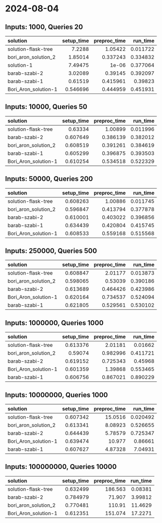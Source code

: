 # 2024-08-04

## Inputs: 1000, Queries 20

| solution             |   setup_time |   preproc_time |   run_time |
|:---------------------|-------------:|---------------:|-----------:|
| solution-flask-tree  |     7.2288   |       1.05422  |   0.011722 |
| bori_aron_solution_2 |     1.85014  |       0.337243 |   0.334832 |
| solution-1           |     7.49475  |       1e-06    |   0.377064 |
| barab-szabi-2        |     3.02089  |       0.39145  |   0.392097 |
| barab-szabi-1        |     0.61519  |       0.415961 |   0.39823  |
| Bori_Aron_solution-1 |     0.546696 |       0.444959 |   0.451931 |

## Inputs: 10000, Queries 50

| solution             |   setup_time |   preproc_time |   run_time |
|:---------------------|-------------:|---------------:|-----------:|
| solution-flask-tree  |     0.63334  |       1.00899  |   0.011996 |
| barab-szabi-2        |     0.607649 |       0.386139 |   0.382012 |
| bori_aron_solution_2 |     0.608519 |       0.391261 |   0.384619 |
| barab-szabi-1        |     0.605299 |       0.396875 |   0.393503 |
| Bori_Aron_solution-1 |     0.610254 |       0.534518 |   0.522329 |

## Inputs: 50000, Queries 200

| solution             |   setup_time |   preproc_time |   run_time |
|:---------------------|-------------:|---------------:|-----------:|
| solution-flask-tree  |     0.608263 |       1.00886  |   0.011745 |
| bori_aron_solution_2 |     0.596847 |       0.413794 |   0.377878 |
| barab-szabi-2        |     0.610001 |       0.403022 |   0.396856 |
| barab-szabi-1        |     0.634439 |       0.420804 |   0.415745 |
| Bori_Aron_solution-1 |     0.608533 |       0.559168 |   0.515568 |

## Inputs: 250000, Queries 500

| solution             |   setup_time |   preproc_time |   run_time |
|:---------------------|-------------:|---------------:|-----------:|
| solution-flask-tree  |     0.608847 |       2.01177  |   0.013873 |
| bori_aron_solution_2 |     0.598065 |       0.53039  |   0.390186 |
| barab-szabi-2        |     0.613689 |       0.464426 |   0.423986 |
| Bori_Aron_solution-1 |     0.620164 |       0.734537 |   0.524094 |
| barab-szabi-1        |     0.621805 |       0.529561 |   0.530102 |

## Inputs: 1000000, Queries 1000

| solution             |   setup_time |   preproc_time |   run_time |
|:---------------------|-------------:|---------------:|-----------:|
| solution-flask-tree  |     0.613376 |       2.01181  |   0.01662  |
| bori_aron_solution_2 |     0.59074  |       0.982996 |   0.411721 |
| barab-szabi-2        |     0.619152 |       0.725343 |   0.45968  |
| Bori_Aron_solution-1 |     0.601359 |       1.39868  |   0.553465 |
| barab-szabi-1        |     0.606756 |       0.867021 |   0.890229 |

## Inputs: 10000000, Queries 1000

| solution             |   setup_time |   preproc_time |   run_time |
|:---------------------|-------------:|---------------:|-----------:|
| solution-flask-tree  |     0.607342 |       15.0516  |   0.020492 |
| bori_aron_solution_2 |     0.613341 |        8.08923 |   0.526655 |
| barab-szabi-2        |     0.644439 |        5.78579 |   0.725347 |
| Bori_Aron_solution-1 |     0.639474 |       10.977   |   0.86661  |
| barab-szabi-1        |     0.607627 |        4.87328 |   7.04931  |

## Inputs: 100000000, Queries 10000

| solution             |   setup_time |   preproc_time |   run_time |
|:---------------------|-------------:|---------------:|-----------:|
| solution-flask-tree  |     0.632499 |        186.563 |    0.08381 |
| barab-szabi-2        |     0.784979 |         71.907 |    3.99812 |
| bori_aron_solution_2 |     0.770481 |        110.91  |   11.4629  |
| Bori_Aron_solution-1 |     0.612351 |        151.074 |   17.2271  |